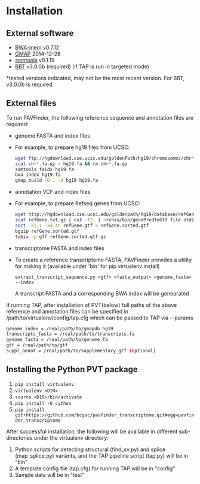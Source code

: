 # Installation

## External software

* [BWA-mem](http://bio-bwa.sourceforge.net/) v0.7.12
* [GMAP](http://research-pub.gene.com/gmap/) 2014-12-28
* [samtools](http://samtools.sourceforge.net/) v0.1.19
* [BBT](http://www.bcgsc.ca/platform/bioinfo/software/biobloomtools) v3.0.0b (required) (if TAP is run in targeted mode)

*tested versions indicated, may not be the most recent version.  For BBT, v3.0.0b is required.


## External files
To run PAVFinder, the following reference sequence and annotation files are required:

* genome FASTA and index files
 * For example, to prepare hg19 files from UCSC:
 
   ```bash
   wget ftp://hgdownload.cse.ucsc.edu/goldenPath/hg19/chromosomes/chr*.fa.gz
   zcat chr*.fa.gz > hg19.fa && rm chr*.fa.gz
   samtools faidx hg19.fa
   bwa index hg19.fa
   gmap_build -D . -d hg19 hg19.fa
   ```
* annotation VCF and index files
 * For example, to prepare Refseq genes from UCSC:

   ```bash
   wget http://hgdownload.cse.ucsc.edu/goldenpath/hg19/database/refGene.txt.gz
   zcat refGene.txt.gz | cut -f2- | ~rchiu/bin/genePredToGtf file stdin refGene.gtf
   sort -k1,1 -k4,4n refGene.gtf > refGene.sorted.gtf
   bgzip refGene.sorted.gtf
   tabix -p gff refGene.sorted.gtf.gz
   ```

*  transcriptome FASTA and index files
 * To create a reference transcriptome FASTA, PAVFinder provides a utility for making it (available under 'bin' for pip virtualenv install)

   ```extract_transcript_sequence.py <gtf> <fasta_output> <genome_fasta> --index```

   A transcript FASTA and a corresponding BWA index will be genearated

If running TAP, after installation of PVT(below) full paths of the above reference and annotation files can be specified in /path/to/virtualenv/config/tap.cfg which can be passed to TAP via --params

  ```bash
  genome_index = /real/path/to/gmapdb hg19
  transcripts_fasta = /real/path/to/transcripts.fa
  genome_fasta = /real/path/to/genome.fa
  gtf = /real/path/to/gtf
  suppl_annot = /real/path/to/supplementary_gtf (optional)
  ```

## Installing the Python PVT package

1. ```pip install virtualenv```
2. ```virtualenv <DIR>```
3. ```source <DIR>/bin/activate```
4. ```pip install -U cython```
5. ```pip install git+https://github.com/bcgsc/pavfinder_transcriptome.git#egg=pavfinder_transcriptome```

After successful installation, the following will be available in different sub-directories under the virtualenv directory:

1. Python scripts for detecting structural (find\_sv.py) and splice (map\_splice.py) variants, and the TAP pipeline script (tap.py) will be in "bin"
2. A template config file (tap.cfg) for running TAP will be in "config"
3. Sample data will be in "test"